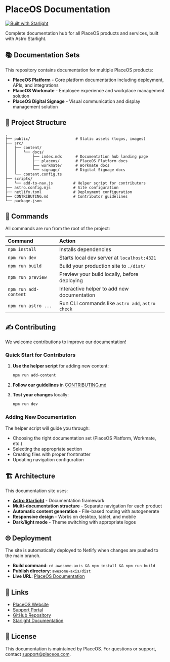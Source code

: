 # PlaceOS Documentation

[![Built with Starlight](https://astro.badg.es/v2/built-with-starlight/tiny.svg)](https://starlight.astro.build)

Complete documentation hub for all PlaceOS products and services, built with Astro Starlight.

## 📚 Documentation Sets

This repository contains documentation for multiple PlaceOS products:

- **PlaceOS Platform** - Core platform documentation including deployment, APIs, and integrations
- **PlaceOS Workmate** - Employee experience and workplace management solution
- **PlaceOS Digital Signage** - Visual communication and display management solution

## 🚀 Project Structure

```
.
├── public/                    # Static assets (logos, images)
├── src/
│   ├── content/
│   │   └── docs/
│   │       ├── index.mdx      # Documentation hub landing page
│   │       ├── placeos/       # PlaceOS Platform docs
│   │       ├── workmate/      # Workmate docs
│   │       └── signage/       # Digital Signage docs
│   └── content.config.ts
├── scripts/
│   └── add-to-nav.js         # Helper script for contributors
├── astro.config.mjs          # Site configuration
├── netlify.toml              # Deployment configuration
├── CONTRIBUTING.md           # Contributor guidelines
└── package.json
```

## 🧞 Commands

All commands are run from the root of the project:

| Command                   | Action                                           |
| :------------------------ | :----------------------------------------------- |
| `npm install`             | Installs dependencies                            |
| `npm run dev`             | Starts local dev server at `localhost:4321`      |
| `npm run build`           | Build your production site to `./dist/`          |
| `npm run preview`         | Preview your build locally, before deploying     |
| `npm run add-content`     | Interactive helper to add new documentation      |
| `npm run astro ...`       | Run CLI commands like `astro add`, `astro check` |

## ✍️ Contributing

We welcome contributions to improve our documentation! 

### Quick Start for Contributors

1. **Use the helper script** for adding new content:
   ```bash
   npm run add-content
   ```

2. **Follow our guidelines** in [CONTRIBUTING.md](./CONTRIBUTING.md)

3. **Test your changes** locally:
   ```bash
   npm run dev
   ```

### Adding New Documentation

The helper script will guide you through:
- Choosing the right documentation set (PlaceOS Platform, Workmate, etc.)
- Selecting the appropriate section
- Creating files with proper frontmatter
- Updating navigation configuration

## 🏗️ Architecture

This documentation site uses:

- **[Astro Starlight](https://starlight.astro.build/)** - Documentation framework
- **Multi-documentation structure** - Separate navigation for each product
- **Automatic content generation** - File-based routing with autogenerate
- **Responsive design** - Works on desktop, tablet, and mobile
- **Dark/light mode** - Theme switching with appropriate logos

## 🌐 Deployment

The site is automatically deployed to Netlify when changes are pushed to the main branch.

- **Build command**: `cd awesome-axis && npm install && npm run build`
- **Publish directory**: `awesome-axis/dist`
- **Live URL**: [PlaceOS Documentation](https://placeosdocs.netlify.app)

## 🔗 Links

- [PlaceOS Website](https://placeos.com)
- [Support Portal](https://support.place.technology)
- [GitHub Repository](https://github.com/PlaceOS/placeos-docs)
- [Starlight Documentation](https://starlight.astro.build/)

## 📄 License

This documentation is maintained by PlaceOS. For questions or support, contact [support@placeos.com](mailto:support@placeos.com).